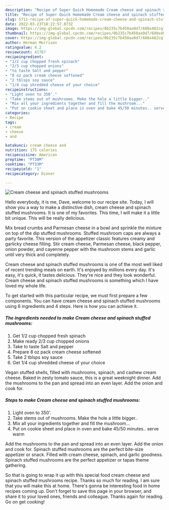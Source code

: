 ```yaml
---
description: "Recipe of Super Quick Homemade Cream cheese and spinach stuffed mushrooms"
title: "Recipe of Super Quick Homemade Cream cheese and spinach stuffed mushrooms"
slug: 5711-recipe-of-super-quick-homemade-cream-cheese-and-spinach-stuffed-mushrooms
date: 2022-03-23T18:22:57.073Z
image: https://img-global.cpcdn.com/recipes/0b235c7b450aa9d7/680x482cq70/cream-cheese-and-spinach-stuffed-mushrooms-recipe-main-photo.jpg
thumbnail: https://img-global.cpcdn.com/recipes/0b235c7b450aa9d7/680x482cq70/cream-cheese-and-spinach-stuffed-mushrooms-recipe-main-photo.jpg
cover: https://img-global.cpcdn.com/recipes/0b235c7b450aa9d7/680x482cq70/cream-cheese-and-spinach-stuffed-mushrooms-recipe-main-photo.jpg
author: Herman Morrison
ratingvalue: 4.2
reviewcount: 41767
recipeingredient:
- "1/2 cup chopped fresh spinach"
- "2/3 cup chopped onions"
- "to taste Salt and pepper"
- "8 oz pack cream cheese softened"
- "2 tblsps soy sauce"
- "1/4 cup shredded cheese of your choice"
recipeinstructions:
- "Light oven to 350’."
- "Take stems out of mushrooms. Make the hole a little bigger.."
- "Mix all your ingredients together and fill the mushroom..."
- "Put on cookie sheet and place in oven and bake 45/50 minutes.. serve warm"
categories:
- Recipe
tags:
- cream
- cheese
- and

katakunci: cream cheese and 
nutrition: 175 calories
recipecuisine: American
preptime: "PT30M"
cooktime: "PT33M"
recipeyield: "1"
recipecategory: Dinner

---
```



![Cream cheese and spinach stuffed mushrooms](https://img-global.cpcdn.com/recipes/0b235c7b450aa9d7/680x482cq70/cream-cheese-and-spinach-stuffed-mushrooms-recipe-main-photo.jpg)

Hello everybody, it is me, Dave, welcome to our recipe site. Today, I will show you a way to make a distinctive dish, cream cheese and spinach stuffed mushrooms. It is one of my favorites. This time, I will make it a little bit unique. This will be really delicious.

Mix bread crumbs and Parmesan cheese in a bowl and sprinkle the mixture on top of the dip stuffed mushrooms. Stuffed mushroom caps are always a party favorite. This version of the appetizer classic features creamy and garlicky cheese filling. Stir cream cheese, Parmesan cheese, black pepper, onion powder, and cayenne pepper with the mushroom stems and garlic until very thick and completely.

Cream cheese and spinach stuffed mushrooms is one of the most well liked of recent trending meals on earth. It's enjoyed by millions every day. It's easy, it's quick, it tastes delicious. They're nice and they look wonderful. Cream cheese and spinach stuffed mushrooms is something which I have loved my whole life.


To get started with this particular recipe, we must first prepare a few components. You can have cream cheese and spinach stuffed mushrooms using 6 ingredients and 4 steps. Here is how you can achieve it.

<!--inarticleads1-->

##### The ingredients needed to make Cream cheese and spinach stuffed mushrooms:

1. Get 1/2 cup chopped fresh spinach
1. Make ready 2/3 cup chopped onions
1. Take to taste Salt and pepper
1. Prepare 8 oz pack cream cheese softened
1. Take 2 tblsps soy sauce
1. Get 1/4 cup shredded cheese of your choice


Vegan stuffed shells, filled with mushrooms, spinach, and cashew cream cheese. Baked in zesty tomato sauce, this is a great weeknight dinner. Add the mushrooms to the pan and spread into an even layer. Add the onion and cook for. 

<!--inarticleads2-->

##### Steps to make Cream cheese and spinach stuffed mushrooms:

1. Light oven to 350’.
1. Take stems out of mushrooms. Make the hole a little bigger..
1. Mix all your ingredients together and fill the mushroom...
1. Put on cookie sheet and place in oven and bake 45/50 minutes.. serve warm


Add the mushrooms to the pan and spread into an even layer. Add the onion and cook for. Spinach stuffed mushrooms are the perfect bite-size appetizer or snack. Filled with cream cheese, spinach, and garlic goodness. Spinach stuffed mushrooms are the perfect appetizer or tapas theme gathering. 

So that is going to wrap it up with this special food cream cheese and spinach stuffed mushrooms recipe. Thanks so much for reading. I am sure that you will make this at home. There's gonna be interesting food in home recipes coming up. Don't forget to save this page in your browser, and share it to your loved ones, friends and colleague. Thanks again for reading. Go on get cooking!
